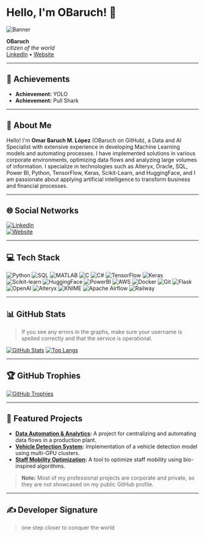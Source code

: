 # Hello, I'm OBaruch! 👋

![Banner](https://dummyimage.com/1000x200/000/fff.png&text=Welcome+to+My+Profile)

**OBaruch**  
*citizen of the world*  
[LinkedIn](https://www.linkedin.com/in/baruchlopez/) • [Website](https://baruchlopez.com/)

---

## 🏅 Achievements
- **Achievement:** YOLO  
- **Achievement:** Pull Shark

---

## 💫 About Me
Hello! I'm **Omar Baruch M. López** (OBaruch on GitHub), a Data and AI Specialist with extensive experience in developing Machine Learning models and automating processes. I have implemented solutions in various corporate environments, optimizing data flows and analyzing large volumes of information. I specialize in technologies such as Alteryx, Oracle, SQL, Power BI, Python, TensorFlow, Keras, Scikit-Learn, and HuggingFace, and I am passionate about applying artificial intelligence to transform business and financial processes.

---

## 🌐 Social Networks
[![LinkedIn](https://img.shields.io/badge/LinkedIn-0077B5?style=flat&logo=linkedin&logoColor=white)](https://www.linkedin.com/in/baruchlopez/)  
[![Website](https://img.shields.io/badge/Web-000000?style=flat)](https://baruchlopez.com/)

---

## 💻 Tech Stack
![Python](https://img.shields.io/badge/Python-3776AB?style=flat&logo=python&logoColor=white)
![SQL](https://img.shields.io/badge/SQL-4479A1?style=flat&logo=postgresql&logoColor=white)
![MATLAB](https://img.shields.io/badge/MATLAB-FF6C0D?style=flat&logo=matlab&logoColor=white)
![C](https://img.shields.io/badge/C-00599C?style=flat&logo=c&logoColor=white)
![C#](https://img.shields.io/badge/C%23-239120?style=flat&logo=c-sharp&logoColor=white)
![TensorFlow](https://img.shields.io/badge/TensorFlow-FF6F00?style=flat&logo=tensorflow&logoColor=white)
![Keras](https://img.shields.io/badge/Keras-D00000?style=flat&logo=keras&logoColor=white)
![Scikit-learn](https://img.shields.io/badge/Scikit--learn-F7931E?style=flat&logo=scikit-learn&logoColor=white)
![HuggingFace](https://img.shields.io/badge/HuggingFace-FFD21F?style=flat&logo=huggingface&logoColor=black)
![PowerBI](https://img.shields.io/badge/Power%20BI-F2C811?style=flat&logo=powerbi&logoColor=white)
![AWS](https://img.shields.io/badge/AWS-232F3E?style=flat&logo=amazon-aws&logoColor=white)
![Docker](https://img.shields.io/badge/Docker-2496ED?style=flat&logo=docker&logoColor=white)
![Git](https://img.shields.io/badge/Git-F05032?style=flat&logo=git&logoColor=white)
![Flask](https://img.shields.io/badge/Flask-000000?style=flat&logo=flask&logoColor=white)
![OpenAI](https://img.shields.io/badge/OpenAI-412991?style=flat&logo=openai&logoColor=white)
![Alteryx](https://img.shields.io/badge/Alteryx-0077C0?style=flat&logo=alteryx&logoColor=white)
![KNIME](https://img.shields.io/badge/KNIME-FEBC11?style=flat&logo=knime&logoColor=black)
![Apache Airflow](https://img.shields.io/badge/Airflow-017CEE?style=flat&logo=apache-airflow&logoColor=white)
![Railway](https://img.shields.io/badge/Railway-0B0D0E?style=flat&logo=railway&logoColor=white)
<!-- Add more badges or languages as needed -->

---

## 📊 GitHub Stats
> If you see any errors in the graphs, make sure your username is spelled correctly and that the service is operational.

[![GitHub Stats](https://github-readme-stats.vercel.app/api?username=OBaruch&show_icons=true&theme=radical)](https://github.com/OBaruch)
[![Top Langs](https://github-readme-stats.vercel.app/api/top-langs/?username=OBaruch&layout=compact&theme=radical)](https://github.com/OBaruch)

---

## 🏆 GitHub Trophies
[![GitHub Trophies](https://github-profile-trophy.vercel.app/?username=OBaruch&theme=onedark)](https://github.com/OBaruch)

---

## 📁 Featured Projects
- **[Data Automation & Analytics](https://github.com/OBaruch/Data-Automation):** A project for centralizing and automating data flows in a production plant.
- **[Vehicle Detection System](https://github.com/OBaruch/Vehicle-Detection):** Implementation of a vehicle detection model using multi-GPU clusters.
- **[Staff Mobility Optimization](https://github.com/OBaruch/Staff-Mobility):** A tool to optimize staff mobility using bio-inspired algorithms.

> **Note:** Most of my professional projects are corporate and private, so they are not showcased on my public GitHub profile.

---

## ✍️ Developer Signature
> one step closer to conquer the world

